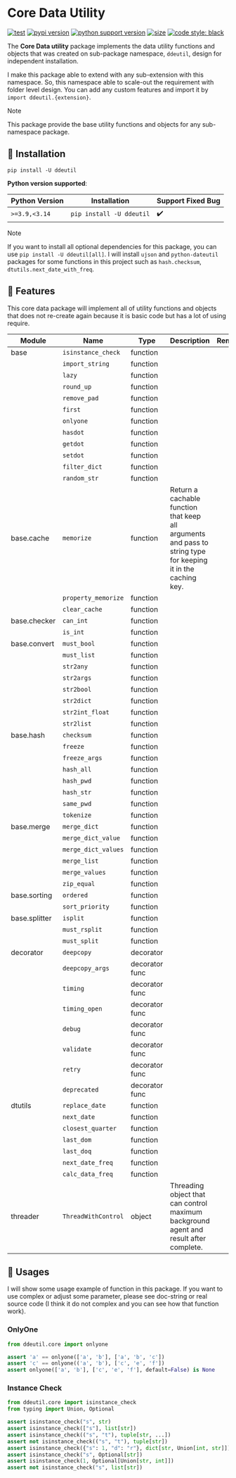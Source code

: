 # Core Data Utility

[![test](https://github.com/korawica/ddeutil/actions/workflows/tests.yml/badge.svg?branch=main)](https://github.com/korawica/ddeutil/actions/workflows/tests.yml)
[![pypi version](https://img.shields.io/pypi/v/ddeutil)](https://pypi.org/project/ddeutil/)
[![python support version](https://img.shields.io/pypi/pyversions/ddeutil)](https://pypi.org/project/ddeutil/)
[![size](https://img.shields.io/github/languages/code-size/korawica/ddeutil)](https://github.com/korawica/ddeutil)
[![code style: black](https://img.shields.io/badge/code%20style-black-000000.svg)](https://github.com/psf/black)

The **Core Data utility** package implements the data utility functions and objects
that was created on sub-package namespace, `ddeutil`, design for independent
installation.

I make this package able to extend with any sub-extension with this namespace.
So, this namespace able to scale-out the requirement with folder level design.
You can add any custom features and import it by `import ddeutil.{extension}`.

> [!NOTE]
> This package provide the base utility functions and objects for any sub-namespace
> package.

## :round_pushpin: Installation

```shell
pip install -U ddeutil
```

**Python version supported**:

| Python Version | Installation                        | Support Fixed Bug  |
|----------------|-------------------------------------|--------------------|
| `>=3.9,<3.14`  | `pip install -U ddeutil`            | :heavy_check_mark: |

> [!NOTE]
> If you want to install all optional dependencies for this package, you can use
> `pip install -U ddeutil[all]`. I will install `ujson` and `python-dateutil`
> packages for some functions in this project such as `hash.checksum`, 
> `dtutils.next_date_with_freq`.

## :dart: Features

This core data package will implement all of utility functions and objects that
does not re-create again because it is basic code but has a lot of using require.

| Module         | Name                | Type            | Description                                                                                                   | Remark |
|----------------|---------------------|-----------------|---------------------------------------------------------------------------------------------------------------|--------|
| base           | `isinstance_check`  | function        |                                                                                                               |        |
|                | `import_string`     | function        |                                                                                                               |        |
|                | `lazy`              | function        |                                                                                                               |        |
|                | `round_up`          | function        |                                                                                                               |        |
|                | `remove_pad`        | function        |                                                                                                               |        |
|                | `first`             | function        |                                                                                                               |        |
|                | `onlyone`           | function        |                                                                                                               |        |
|                | `hasdot`            | function        |                                                                                                               |        |
|                | `getdot`            | function        |                                                                                                               |        |
|                | `setdot`            | function        |                                                                                                               |        |
|                | `filter_dict`       | function        |                                                                                                               |        |
|                | `random_str`        | function        |                                                                                                               |        |
| base.cache     | `memorize`          | function        | Return a cachable function that keep all arguments and pass to string type for keeping it in the caching key. |        |
|                | `property_memorize` | function        |                                                                                                               |        |
|                | `clear_cache`       | function        |                                                                                                               |        |
| base.checker   | `can_int`           | function        |                                                                                                               |        |
|                | `is_int`            | function        |                                                                                                               |        |
| base.convert   | `must_bool`         | function        |                                                                                                               |        |
|                | `must_list`         | function        |                                                                                                               |        |
|                | `str2any`           | function        |                                                                                                               |        |
|                | `str2args`          | function        |                                                                                                               |        |
|                | `str2bool`          | function        |                                                                                                               |        |
|                | `str2dict`          | function        |                                                                                                               |        |
|                | `str2int_float`     | function        |                                                                                                               |        |
|                | `str2list`          | function        |                                                                                                               |        |
| base.hash      | `checksum`          | function        |                                                                                                               |        |
|                | `freeze`            | function        |                                                                                                               |        |
|                | `freeze_args`       | function        |                                                                                                               |        |
|                | `hash_all`          | function        |                                                                                                               |        |
|                | `hash_pwd`          | function        |                                                                                                               |        |
|                | `hash_str`          | function        |                                                                                                               |        |
|                | `same_pwd`          | function        |                                                                                                               |        |
|                | `tokenize`          | function        |                                                                                                               |        |
| base.merge     | `merge_dict`        | function        |                                                                                                               |        |
|                | `merge_dict_value`  | function        |                                                                                                               |        |
|                | `merge_dict_values` | function        |                                                                                                               |        |
|                | `merge_list`        | function        |                                                                                                               |        |
|                | `merge_values`      | function        |                                                                                                               |        |
|                | `zip_equal`         | function        |                                                                                                               |        |
| base.sorting   | `ordered`           | function        |                                                                                                               |        |
|                | `sort_priority`     | function        |                                                                                                               |        |
| base.splitter  | `isplit`            | function        |                                                                                                               |        |
|                | `must_rsplit`       | function        |                                                                                                               |        |
|                | `must_split`        | function        |                                                                                                               |        |
| decorator      | `deepcopy`          | decorator       |                                                                                                               |        |
|                | `deepcopy_args`     | decorator func  |                                                                                                               |        |
|                | `timing`            | decorator func  |                                                                                                               |        |
|                | `timing_open`       | decorator func  |                                                                                                               |        |
|                | `debug`             | decorator func  |                                                                                                               |        |
|                | `validate`          | decorator func  |                                                                                                               |        |
|                | `retry`             | decorator func  |                                                                                                               |        |
|                | `deprecated`        | decorator func  |                                                                                                               |        |
| dtutils        | `replace_date`      | function        |                                                                                                               |        |
|                | `next_date`         | function        |                                                                                                               |        |
|                | `closest_quarter`   | function        |                                                                                                               |        |
|                | `last_dom`          | function        |                                                                                                               |        |
|                | `last_doq`          | function        |                                                                                                               |        |
|                | `next_date_freq`    | function        |                                                                                                               |        |
|                | `calc_data_freq`    | function        |                                                                                                               |        |
| threader       | `ThreadWithControl` | object          | Threading object that can control maximum background agent and result after complete.                         |        |

## :beers: Usages

I will show some usage example of function in this package. If you want to use
complex or adjust some parameter, please see doc-string or real source code
(I think it do not complex and you can see how that function work).

### OnlyOne

```python
from ddeutil.core import onlyone

assert 'a' == onlyone(['a', 'b'], ['a', 'b', 'c'])
assert 'c' == onlyone(('a', 'b'), ['c', 'e', 'f'])
assert onlyone(['a', 'b'], ['c', 'e', 'f'], default=False) is None
```

### Instance Check

```python
from ddeutil.core import isinstance_check
from typing import Union, Optional

assert isinstance_check("s", str)
assert isinstance_check(["s"], list[str])
assert isinstance_check(("s", "t"), tuple[str, ...])
assert not isinstance_check(("s", "t"), tuple[str])
assert isinstance_check({"s": 1, "d": "r"}, dict[str, Union[int, str]])
assert isinstance_check("s", Optional[str])
assert isinstance_check(1, Optional[Union[str, int]])
assert not isinstance_check("s", list[str])
```
